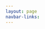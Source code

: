 ```yaml
---
layout: page
navbar-links:
---
```


<html>
  <head>
    <meta charset="utf-8"/>
    <title>Hairy Monster</title>
    <script>
      
      function NormSInv(p) {
      var a1 = -39.6968302866538, a2 = 220.946098424521, a3 = -275.928510446969;
      var a4 = 138.357751867269, a5 = -30.6647980661472, a6 = 2.50662827745924;
      var b1 = -54.4760987982241, b2 = 161.585836858041, b3 = -155.698979859887;
      var b4 = 66.8013118877197, b5 = -13.2806815528857, c1 = -7.78489400243029E-03;
      var c2 = -0.322396458041136, c3 = -2.40075827716184, c4 = -2.54973253934373;
      var c5 = 4.37466414146497, c6 = 2.93816398269878, d1 = 7.78469570904146E-03;
      var d2 = 0.32246712907004, d3 = 2.445134137143, d4 = 3.75440866190742;
      var p_low = 0.02425, p_high = 1 - p_low;
      var q, r;
      var retVal;

      if ((p < 0) || (p > 1))
        {
            alert("NormSInv: Argument out of range.");
            retVal = 0;
        }
        else if (p < p_low)
        {
            q = Math.sqrt(-2 * Math.log(p));
            retVal = (((((c1 * q + c2) * q + c3) * q + c4) * q + c5) * q + c6) / ((((d1 * q + d2) * q + d3) * q + d4) * q + 1);
        }
        else if (p <= p_high)
      {
      q = p - 0.5;
      r = q * q;
      retVal = (((((a1 * r + a2) * r + a3) * r + a4) * r + a5) * r + a6) * q / (((((b1 * r + b2) * r + b3) * r + b4) * r + b5) * r + 1);
      }
      else
      {
      q = Math.sqrt(-2 * Math.log(1 - p));
      retVal = -(((((c1 * q + c2) * q + c3) * q + c4) * q + c5) * q + c6) / ((((d1 * q + d2) * q + d3) * q + d4) * q + 1);
      }

      return retVal;
      }

      function randomPath(){
      var x = 500;
      var y = 500;
      var xstep = 0;
      var ystep = 0;
      var path = '500,500';
      for (var k = 0; k < 300 ; k++) {
              path += ' ';
              path += (x).toString();
              path += ',';
              path += (y).toString();
              xstep = NormSInv(Math.random());
              ystep = NormSInv(Math.random());
              xstep *= 10;
              ystep *= 10;
              x += Math.trunc(xstep);
              y += Math.trunc(ystep);
            };
            return path;
      };
      
      function zero(){
        var path = '500,400';
        for (var k = 0; k < 300; k++){
          path += ' 500,400';
        };
        return path;
      };
            
      var namespace = 'http://www.w3.org/2000/svg';
      window.onload = function() {        
        var figure = document.createElementNS(namespace,'svg');
        figure.id = 'brownian-figure';
        figure.setAttribute('height', '100%');
        figure.setAttribute('width', '100%');
      
        var pathArray = [];
        var animationArray = [];
        var collapseAnimationArray = [];
        
        for (var i = 0; i < 100; i++){
        pathArray[i] = document.createElementNS(namespace,'polyline');
        pathArray[i].id = "hair" + (i).toString();
        var path = randomPath();
        pathArray[i].setAttribute('points', path);
        pathArray[i].setAttribute('style', 'fill:none;stroke:rgba(0,0,0,1);stroke-width:1');
        pathArray[i].setAttribute('onclick', 'moveHair("animation' + (i).toString() + '")');
        figure.appendChild(pathArray[i]);
        
        animationArray[i] = document.createElementNS(namespace, 'animate');
        animationArray[i].setAttribute('id', 'animation' + (i).toString());
        animationArray[i].setAttribute('attributeName', 'points');
        animationArray[i].setAttribute('begin', 'animation' + ((i+1) % 100).toString() + '.begin + 0.1s');
        animationArray[i].setAttribute('dur', '2s');
        animationArray[i].setAttribute('repeatCount', 'indefinite');
        animationArray[i].setAttribute('from', pathArray[i].getAttribute('points'));
        animationArray[i].setAttribute('values', pathArray[i].getAttribute('points') + '; ' + randomPath() + '; ' + pathArray[i].getAttribute('points'));
        animationArray[i].setAttribute('to', pathArray[i].getAttribute('points'));
        pathArray[i].appendChild(animationArray[i]);
        
        collapseAnimationArray[i] = document.createElementNS(namespace, 'animate');
        collapseAnimationArray[i].setAttribute('id', 'collapse' + (i).toString());
        collapseAnimationArray[i].setAttribute('attributeName', 'points');
        collapseAnimationArray[i].setAttribute('begin', 'indefinite');
        collapseAnimationArray[i].setAttribute('dur', '3s');
        collapseAnimationArray[i].setAttribute('from', pathArray[i].getAttribute('points'));
        collapseAnimationArray[i].setAttribute('to', zero());
        collapseAnimationArray[i].setAttribute('fill', 'freeze');
        pathArray[i].appendChild(collapseAnimationArray[i]);
        };
      
        var divfigure = document.createElement('div');
        divfigure.id = 'divfigure';
        //divfigure.setAttribute('onclick', 'moveHair()');
        divfigure.style = 'margin:0pt;padding:0pt;border:0pt none;background-color:rgba(240,240,240,0.66);width:99vw;height:99vh;';
        divfigure.appendChild(figure);
          
        //var content = document.getElementByName('footer');
        document.body.insertBefore(divfigure, document.body.firstChild);
      };
      
      var hairs_moving = 0;
      function moveHair(the_id){
        var animation = document.getElementById(the_id);
        animation.beginElement()
        hairs_moving += 1;
        //var message = document.createElement('p');
        //message.id = 'alertmessage';
        //var body = document.getElementById('content-container');
        //body.appendChild(message);
        
        if (hairs_moving > 5) {
          for (var t = 0; t < 100; t++){
          var hair = document.getElementById("hair" + (t).toString())
          var shake = document.getElementById('animation' + (t).toString());
          hair.removeChild(shake);
          var collapse = document.getElementById('collapse' + (t).toString());
          collapse.beginElement();
          };
          //var message = document.getElementById('alertmessage');
          //message.innerHTML = 'You&#39;ve killed the poor hairy monster!<br/> Now we need to give you a fresh one!';
          //message.style = 'font-size:20pt';
          window.setTimeout(partB,5000);
        } else {
          //var message = document.getElementById('alertmessage');
          //message.innerHTML = 'The monster&#39;s awake and needs computing power!<br/>Quick! Click it into surrender!';
          //message.style = 'font-size:15pt';
          };
      };
      
  function partB(){
  location.reload();
  }
    </script>
  </head>
  <body>
  </body>
</html>
